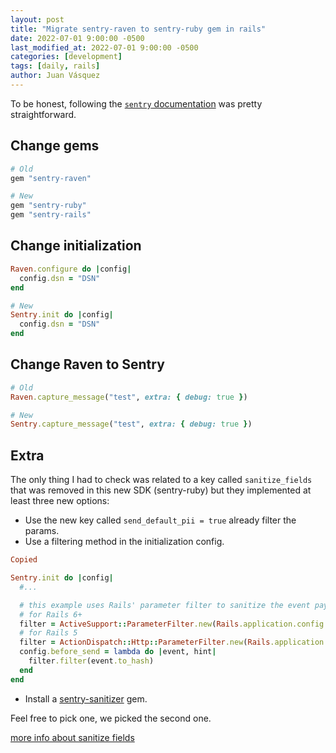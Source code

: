 ```yaml
---
layout: post
title: "Migrate sentry-raven to sentry-ruby gem in rails"
date: 2022-07-01 9:00:00 -0500
last_modified_at: 2022-07-01 9:00:00 -0500
categories: [development]
tags: [daily, rails]
author: Juan Vásquez
---
```


To be honest, following the
[`sentry` documentation](https://docs.sentry.io/platforms/ruby/migration)
was pretty straightforward.


## Change gems

```ruby
# Old
gem "sentry-raven"
```

```ruby
# New
gem "sentry-ruby"
gem "sentry-rails"
```

## Change initialization

```ruby
Raven.configure do |config|
  config.dsn = "DSN"
end
```

```ruby
# New
Sentry.init do |config|
  config.dsn = "DSN"
end
```

## Change Raven to Sentry

```ruby
# Old
Raven.capture_message("test", extra: { debug: true })
```

```ruby
# New
Sentry.capture_message("test", extra: { debug: true })
```


## Extra

The only thing I had to check was related to a key called `sanitize_fields`
that was removed in this new SDK (sentry-ruby) but they implemented at least
three new options:

- Use the new key called `send_default_pii = true` already filter the params.
- Use a filtering method in the initialization config.

```ruby
Copied

Sentry.init do |config|
  #...

  # this example uses Rails' parameter filter to sanitize the event payload
  # for Rails 6+
  filter = ActiveSupport::ParameterFilter.new(Rails.application.config.filter_parameters)
  # for Rails 5
  filter = ActionDispatch::Http::ParameterFilter.new(Rails.application.config.filter_parameters)
  config.before_send = lambda do |event, hint|
    filter.filter(event.to_hash)
  end
end
```
- Install a [sentry-sanitizer](https://github.com/mrexox/sentry-sanitizer) gem.

Feel free to pick one, we picked the second one.

[more info about sanitize fields](https://github.com/getsentry/sentry-ruby/issues/1140)


